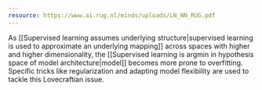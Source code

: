 ```yaml
---
resource: https://www.ai.rug.nl/minds/uploads/LN_NN_RUG.pdf
---
```


As [[Supervised learning assumes underlying structure|supervised learning is used to approximate an underlying mapping]] across spaces with higher and higher dimensionality, the [[Supervised learning is argmin in hypothesis space of model architecture|model]] becomes more prone to overfitting. Specific tricks like regularization and adapting model flexibility are used to tackle this Lovecraftian issue.